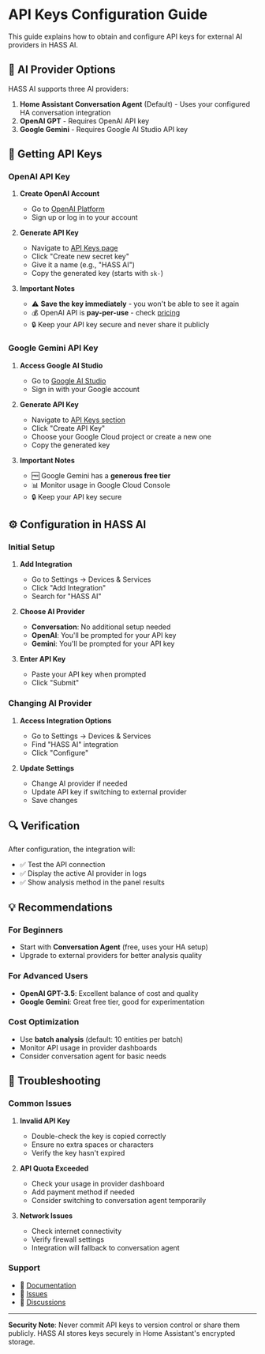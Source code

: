 # API Keys Configuration Guide

This guide explains how to obtain and configure API keys for external AI providers in HASS AI.

## 🤖 AI Provider Options

HASS AI supports three AI providers:

1. **Home Assistant Conversation Agent** (Default) - Uses your configured HA conversation integration
2. **OpenAI GPT** - Requires OpenAI API key
3. **Google Gemini** - Requires Google AI Studio API key

## 🔑 Getting API Keys

### OpenAI API Key

1. **Create OpenAI Account**
   - Go to [OpenAI Platform](https://platform.openai.com/)
   - Sign up or log in to your account

2. **Generate API Key**
   - Navigate to [API Keys page](https://platform.openai.com/api-keys)
   - Click "Create new secret key"
   - Give it a name (e.g., "HASS AI")
   - Copy the generated key (starts with `sk-`)

3. **Important Notes**
   - ⚠️ **Save the key immediately** - you won't be able to see it again
   - 💰 OpenAI API is **pay-per-use** - check [pricing](https://openai.com/pricing)
   - 🔒 Keep your API key secure and never share it publicly

### Google Gemini API Key

1. **Access Google AI Studio**
   - Go to [Google AI Studio](https://aistudio.google.com/)
   - Sign in with your Google account

2. **Generate API Key**
   - Navigate to [API Keys section](https://aistudio.google.com/app/apikey)
   - Click "Create API Key"
   - Choose your Google Cloud project or create a new one
   - Copy the generated key

3. **Important Notes**
   - 🆓 Google Gemini has a **generous free tier**
   - 📊 Monitor usage in Google Cloud Console
   - 🔒 Keep your API key secure

## ⚙️ Configuration in HASS AI

### Initial Setup

1. **Add Integration**
   - Go to Settings → Devices & Services
   - Click "Add Integration"
   - Search for "HASS AI"

2. **Choose AI Provider**
   - **Conversation**: No additional setup needed
   - **OpenAI**: You'll be prompted for your API key
   - **Gemini**: You'll be prompted for your API key

3. **Enter API Key**
   - Paste your API key when prompted
   - Click "Submit"

### Changing AI Provider

1. **Access Integration Options**
   - Go to Settings → Devices & Services
   - Find "HASS AI" integration
   - Click "Configure"

2. **Update Settings**
   - Change AI provider if needed
   - Update API key if switching to external provider
   - Save changes

## 🔍 Verification

After configuration, the integration will:

- ✅ Test the API connection
- ✅ Display the active AI provider in logs
- ✅ Show analysis method in the panel results

## 💡 Recommendations

### For Beginners
- Start with **Conversation Agent** (free, uses your HA setup)
- Upgrade to external providers for better analysis quality

### For Advanced Users
- **OpenAI GPT-3.5**: Excellent balance of cost and quality
- **Google Gemini**: Great free tier, good for experimentation

### Cost Optimization
- Use **batch analysis** (default: 10 entities per batch)
- Monitor API usage in provider dashboards
- Consider conversation agent for basic needs

## 🚨 Troubleshooting

### Common Issues

1. **Invalid API Key**
   - Double-check the key is copied correctly
   - Ensure no extra spaces or characters
   - Verify the key hasn't expired

2. **API Quota Exceeded**
   - Check your usage in provider dashboard
   - Add payment method if needed
   - Consider switching to conversation agent temporarily

3. **Network Issues**
   - Check internet connectivity
   - Verify firewall settings
   - Integration will fallback to conversation agent

### Support

- 📖 [Documentation](https://github.com/dadaloop82/hass_ai)
- 🐛 [Issues](https://github.com/dadaloop82/hass_ai/issues)
- 💬 [Discussions](https://github.com/dadaloop82/hass_ai/discussions)

---

**Security Note**: Never commit API keys to version control or share them publicly. HASS AI stores keys securely in Home Assistant's encrypted storage.
